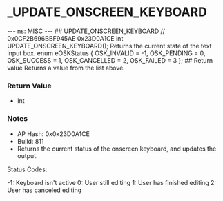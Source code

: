 # _UPDATE_ONSCREEN_KEYBOARD

--- ns: MISC --- ## UPDATE_ONSCREEN_KEYBOARD  // 0x0CF2B696BBF945AE 0x23D0A1CE int UPDATE_ONSCREEN_KEYBOARD();  Returns the current state of the text input box.  enum eOSKStatus { OSK_INVALID = -1, OSK_PENDING = 0, OSK_SUCCESS = 1, OSK_CANCELLED = 2, OSK_FAILED = 3 };  ## Return value Returns a value from the list above.

### Return Value
* int

### Notes
* AP Hash: 0x0x23D0A1CE
* Build: 811
* Returns the current status of the onscreen keyboard, and updates the output.

Status Codes:

-1: Keyboard isn't active
0: User still editing
1: User has finished editing
2: User has canceled editing

